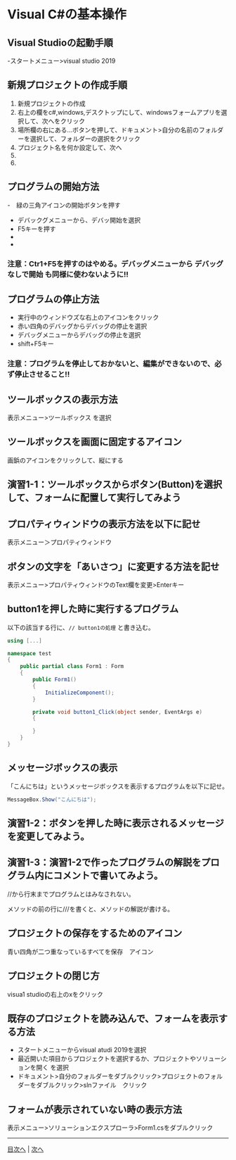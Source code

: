# Visual C#の基本操作
## Visual Studioの起動手順
-スタートメニュー>visual studio 2019


## 新規プロジェクトの作成手順
1.	 新規プロジェクトの作成
2.	 右上の欄をc#,windows,デスクトップにして、windowsフォームアプリを選択して、次へをクリック
3.	 場所欄の右にある...ボタンを押して、ドキュメント>自分の名前のフォルダーを選択して、フォルダーの選択をクリック
4.	 プロジェクト名を何か設定して、次へ
5.	 
6.	 

## プログラムの開始方法
-　緑の三角アイコンの開始ボタンを押す
-  デバックグメニューから、デバッ開始を選択
-  F5キーを押す
-
-

### 注意：Ctr1+F5を押すのはやめる。デバッグメニューから デバッグなしで開始 も同様に使わないように!!

## プログラムの停止方法
- 実行中のウィンドウズな右上のアイコンをクリック
- 赤い四角のデバッグからデバッグの停止を選択
- デバッグメニューからデバッグの停止を選択
- shift+F5キー

### 注意：プログラムを停止しておかないと、編集ができないので、必ず停止させること!!

## ツールボックスの表示方法
表示メニュー>ツールボックス を選択


## ツールボックスを画面に固定するアイコン
画鋲のアイコンをクリックして、縦にする


## 演習1-1：ツールボックスからボタン(Button)を選択して、フォームに配置して実行してみよう



## プロパティウィンドウの表示方法を以下に記せ
表示メニュー＞プロパティウィンドウ


## ボタンの文字を「あいさつ」に変更する方法を記せ
表示メニュー>プロパティウィンドウのText欄を変更>Enterキー


## button1を押した時に実行するプログラム
以下の該当する行に、`// button1の処理` と書き込む。

```cs
using [...]

namespace test
{
    public partial class Form1 : Form
    {
        public Form1()
        {
            InitializeComponent();
        }

        private void button1_Click(object sender, EventArgs e)
        {

        }
    }
}
```

## メッセージボックスの表示
「こんにちは」というメッセージボックスを表示するプログラムを以下に記せ。

```cs
MessageBox.Show("こんにちは");
```

## 演習1-2：ボタンを押した時に表示されるメッセージを変更してみよう。



## 演習1-3：演習1-2で作ったプログラムの解説をプログラム内にコメントで書いてみよう。
//から行末までプログラムとはみなされない。

メソッドの前の行に///を書くと、メソッドの解説が書ける。

## プロジェクトの保存をするためのアイコン

青い四角が二つ重なっているすべてを保存　アイコン

## プロジェクトの閉じ方

visua1 studioの右上のxをクリック

## 既存のプロジェクトを読み込んで、フォームを表示する方法
- スタートメニューからvisual atudi 2019を選択
- 最近開いた項目からプロジェクトを選択するか、プロジェクトやソリューションを開く を選択
- ドキュメント>自分のフォルダーをダブルクリック>プロジェクトのフォルダーをダブルクリック>slnファイル　クリック

## フォームが表示されていない時の表示方法
表示メニュー>ソリューションエクスプローラ>Form1.csをダブルクリック

---

[目次へ](README.md#%E7%9B%AE%E6%AC%A1) | [次へ](README.md#%E3%83%97%E3%83%AD%E3%82%B0%E3%83%A9%E3%83%9F%E3%83%B3%E3%82%B0%E3%81%AE%E8%82%9D)
